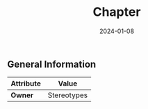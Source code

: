﻿---
title: Chapter
toc: false
type: specs
date: "2024-01-08"
draft: false
specification: VEC
version: 2.1.0
documentType: "Recommendation"
elementType: Class
classes:
  - Chapter
menu_name: vec-2.1.0
---


## General Information

| Attribute               | Value |
|-------------------------|-------|
| **Owner**               | Stereotypes |
